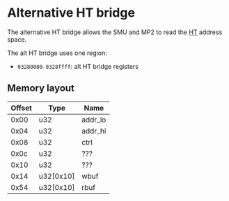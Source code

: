 # Alternative HT bridge

The alternative HT bridge allows the SMU and MP2 to read the [HT](../ht.md) address space.

The alt HT bridge uses one region:
  * `03280000-0328ffff`: alt HT bridge registers

## Memory layout

| Offset | Type      | Name    |
| ------ | --------- | ------- |
| 0x00   | u32       | addr_lo |
| 0x04   | u32       | addr_hi |
| 0x08   | u32       | ctrl    |
| 0x0c   | u32       | ???     |
| 0x10   | u32       | ???     |
| 0x14   | u32[0x10] | wbuf    |
| 0x54   | u32[0x10] | rbuf    |
